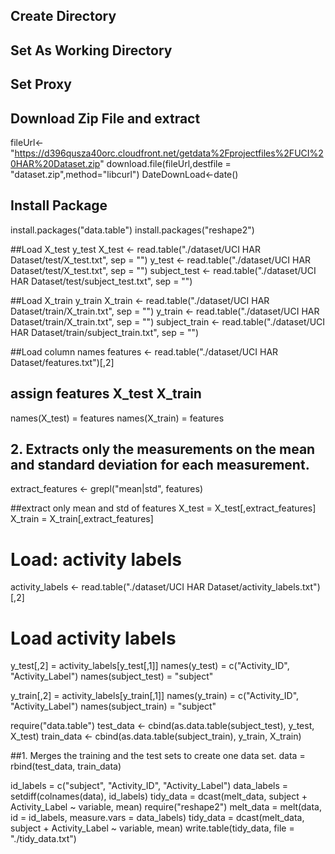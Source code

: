 
## Create Directory
## Set As Working Directory
## Set Proxy
## Download Zip File and extract
   fileUrl<-"https://d396qusza40orc.cloudfront.net/getdata%2Fprojectfiles%2FUCI%20HAR%20Dataset.zip"
   download.file(fileUrl,destfile = "dataset.zip",method="libcurl") 
   DateDownLoad<-date()

## Install Package
install.packages("data.table")
install.packages("reshape2")

##Load  X_test  y_test
X_test <- read.table("./dataset/UCI HAR Dataset/test/X_test.txt", sep = "")
y_test <- read.table("./dataset/UCI HAR Dataset/test/X_test.txt", sep = "")
subject_test <- read.table("./dataset/UCI HAR Dataset/test/subject_test.txt", sep = "")

##Load  X_train  y_train
X_train <- read.table("./dataset/UCI HAR Dataset/train/X_train.txt", sep = "")
y_train <- read.table("./dataset/UCI HAR Dataset/train/X_train.txt", sep = "")
subject_train <- read.table("./dataset/UCI HAR Dataset/train/subject_train.txt", sep = "")

##Load column names
features <- read.table("./dataset/UCI HAR Dataset/features.txt")[,2]

## assign features X_test  X_train
names(X_test) = features
names(X_train) = features

## 2. Extracts only the measurements on the mean and standard deviation for each measurement.
extract_features <- grepl("mean|std", features)

##extract only mean and std of features
X_test = X_test[,extract_features]
X_train = X_train[,extract_features]

# Load: activity labels
activity_labels <- read.table("./dataset/UCI HAR Dataset/activity_labels.txt")[,2]
# Load activity labels
y_test[,2] = activity_labels[y_test[,1]]
names(y_test) = c("Activity_ID", "Activity_Label")
names(subject_test) = "subject"

y_train[,2] = activity_labels[y_train[,1]]
names(y_train) = c("Activity_ID", "Activity_Label")
names(subject_train) = "subject"

require("data.table")
test_data <- cbind(as.data.table(subject_test), y_test, X_test)
train_data <- cbind(as.data.table(subject_train), y_train, X_train)

##1. Merges the training and the test sets to create one data set.
data = rbind(test_data, train_data)

id_labels   = c("subject", "Activity_ID", "Activity_Label")
data_labels = setdiff(colnames(data), id_labels)
tidy_data = dcast(melt_data, subject + Activity_Label ~ variable, mean)
require("reshape2")
melt_data      = melt(data, id = id_labels, measure.vars = data_labels)
tidy_data = dcast(melt_data, subject + Activity_Label ~ variable, mean)
write.table(tidy_data, file = "./tidy_data.txt")
